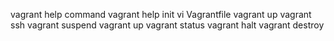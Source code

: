 vagrant help command
vagrant help init
vi Vagrantfile
vagrant up
vagrant ssh
vagrant suspend
vagrant up
vagrant status
vagrant halt
vagrant destroy